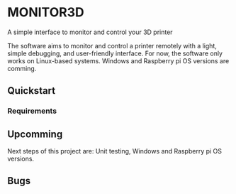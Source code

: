 # MONITOR3D
A simple interface to monitor and control your 3D printer

The software aims to monitor and control a printer remotely with a light, simple debugging, and user-friendly interface.
For now, the software only works on Linux-based systems. Windows and Raspberry pi OS versions are comming.

## Quickstart

### Requirements

## Upcomming
Next steps of this project are: Unit testing, Windows and Raspberry pi OS versions.

## Bugs
